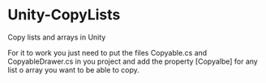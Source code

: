 # Unity-CopyLists
Copy lists and arrays in Unity

For it to work you just need to put the files Copyable.cs and CopyableDrawer.cs in you project and add the property [Copyalbe] for any list o array you want to be able to copy.
